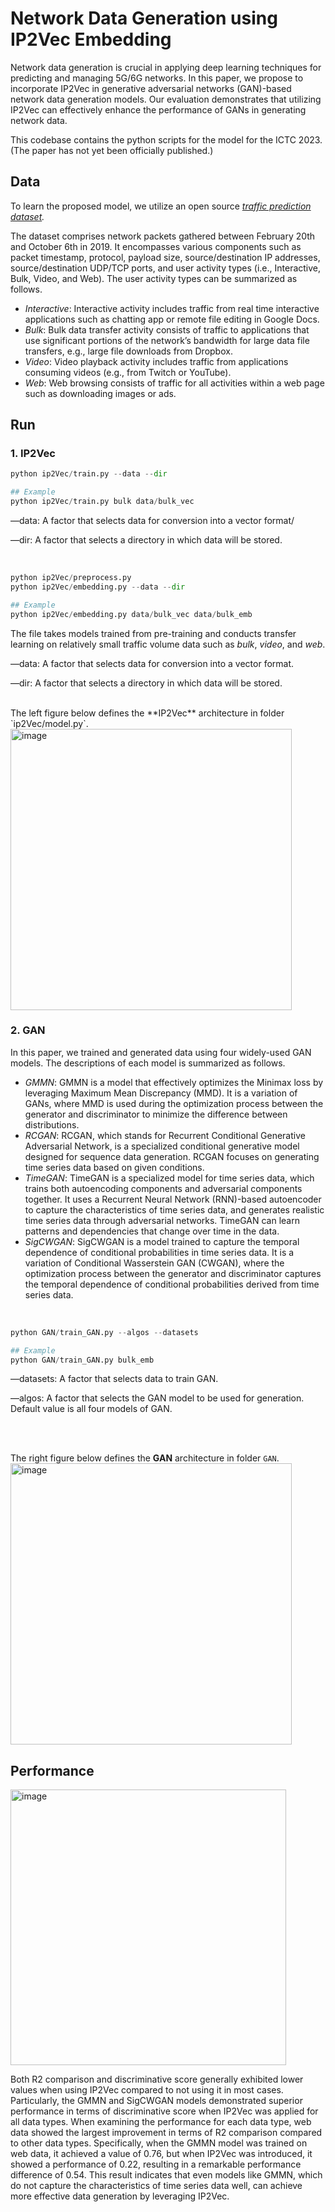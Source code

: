 # Network Data Generation using IP2Vec Embedding

Network data generation is crucial in applying deep learning techniques for predicting and managing 5G/6G networks. In this paper, we propose to incorporate IP2Vec in generative adversarial networks (GAN)-based network data generation models. Our evaluation demonstrates that utilizing IP2Vec can effectively enhance the performance of GANs in generating network data.

This codebase contains the python scripts for the model for the ICTC 2023. (The paper has not yet been officially published.)

## Data

To learn the proposed model, we utilize an open source *[traffic prediction dataset](https://www.sciencedirect.com/science/article/pii/S1389128620312081).*

The dataset comprises network packets gathered between February 20th and October 6th in 2019. It encompasses various components such as packet timestamp, protocol, payload size, source/destination IP addresses, source/destination UDP/TCP ports, and user activity types (i.e., Interactive, Bulk, Video, and Web). The user activity types can be summarized as follows.

- *Interactive*: Interactive activity includes traffic from real time interactive applications such as chatting app or remote file editing in Google Docs.
- *Bulk*: Bulk data transfer activity consists of traffic to applications that use significant portions of the network’s bandwidth for large data file transfers, e.g., large file downloads from Dropbox.
- *Video*: Video playback activity includes traffic from applications consuming videos (e.g., from Twitch or YouTube).
- *Web*: Web browsing consists of traffic for all activities within a web page such as downloading images or ads.

## Run

### 1. IP2Vec
```python
python ip2Vec/train.py --data --dir

## Example
python ip2Vec/train.py bulk data/bulk_vec
```

—data: A factor that selects data for conversion into a vector format/


—dir: A factor that selects a directory in which data will be stored.


<br/>

```python
python ip2Vec/preprocess.py
python ip2Vec/embedding.py --data --dir

## Example
python ip2Vec/embedding.py data/bulk_vec data/bulk_emb
```

The file takes models trained from pre-training and conducts transfer learning on relatively small traffic volume data such as *bulk*, *video*, and *web*.

—data: A factor that selects data for conversion into a vector format.


—dir: A factor that selects a directory in which data will be stored.


<br/>
The left figure below defines the **IP2Vec** architecture in folder `ip2Vec/model.py`.
<br/>
<img width="450" alt="image" src="https://github.com/DSAIL-SKKU/IP2Vec-ICTC-2023/assets/60170358/eef5f203-230a-44fe-b605-2ca1965be223">

<br/>

### 2. GAN
In this paper, we trained and generated data using four widely-used GAN models. The descriptions of each model is summarized as follows.

- *GMMN*: GMMN is a model that effectively optimizes the Minimax loss by leveraging Maximum Mean Discrepancy (MMD). It is a variation of GANs, where MMD is used during the optimization process between the generator and discriminator to minimize the difference between distributions.
- *RCGAN*: RCGAN, which stands for Recurrent Conditional Generative Adversarial Network, is a specialized conditional generative model designed for sequence data generation. RCGAN focuses on generating time series data based on given conditions.
- *TimeGAN*: TimeGAN is a specialized model for time series data, which trains both autoencoding components and adversarial components together. It uses a Recurrent Neural Network (RNN)-based autoencoder to capture the characteristics of time series data, and generates realistic time series data through adversarial networks. TimeGAN can learn patterns and dependencies that change over time in the data.
- *SigCWGAN*: SigCWGAN is a model trained to capture the temporal dependence of conditional probabilities in time series data. It is a variation of Conditional Wasserstein GAN (CWGAN), where the optimization process between the generator and discriminator captures the temporal dependence of conditional probabilities derived from time series data.
<br/>

```python
python GAN/train_GAN.py --algos --datasets

## Example
python GAN/train_GAN.py bulk_emb
```

—datasets: A factor that selects data to train GAN.

—algos: A factor that selects the GAN model to be used for generation. Default value is all four models of GAN.

<br/><br/>

The right figure below defines the **GAN** architecture in folder `GAN`.
<br/>
<img width="450" alt="image" src="https://github.com/DSAIL-SKKU/IP2Vec-ICTC-2023/assets/60170358/eef5f203-230a-44fe-b605-2ca1965be223">


## Performance

<img width="441" alt="image" src="https://github.com/DSAIL-SKKU/IP2Vec-ICTC-2023/assets/60170358/47b81434-fd5f-44f7-8183-7d4db16a1003">


Both R2 comparison and discriminative score generally exhibited lower values when using IP2Vec compared to not using it in most cases. Particularly, the GMMN and SigCWGAN models demonstrated superior performance in terms of discriminative score when IP2Vec was applied for all data types. When examining the performance for each data type, web data showed the largest improvement in terms of R2 comparison compared to other data types. Specifically, when the GMMN model was trained on web data, it achieved a value of 0.76, but when IP2Vec was introduced, it showed a performance of 0.22, resulting in a remarkable performance difference of 0.54. This result indicates that even models like GMMN, which do not capture the characteristics of time series data well, can achieve more effective data generation by leveraging IP2Vec.
